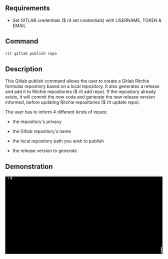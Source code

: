 <!-- markdownlint-disable-file MD013 -->
<!-- markdownlint-disable-file MD033 -->

## Requirements

- Set GITLAB credentials (\$ rit set credentials) with USERNAME, TOKEN & EMAIL

## Command

```bash
rit gitlab publish repo
```

## Description

This Gitlab publish command allows the user to create a Gitlab Ritchie formulas repository based on a local repository.
It also generates a release and add it to Ritchie repositories ($ rit add repo).
If the repository already exists, it will commit the new code and generate the new release version informed, before updating Ritchie repositories ($ rit update repo).

The user has to inform 4 different kinds of inputs:

- the repository's privacy

- the Gitlab repository's name

- the local repository path you wish to publish

- the release version to generate

## Demonstration

![gif](https://github.com/ZupIT/ritchie-formulas/raw/master/gitlab/publish/repo/doc/gif.gif)
